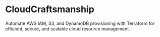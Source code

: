 # CloudCraftsmanship
Automate AWS IAM, S3, and DynamoDB provisioning with Terraform for efficient, secure, and scalable cloud resource management.
